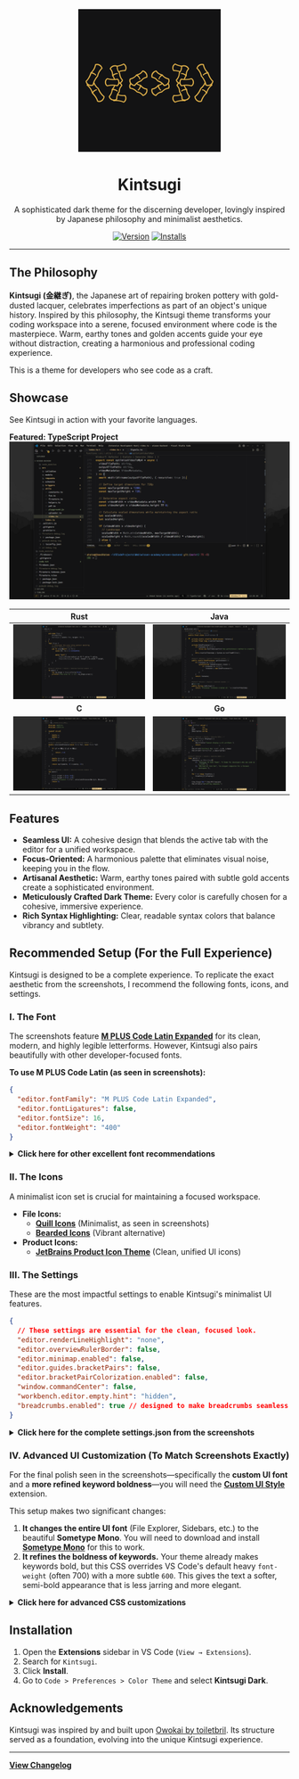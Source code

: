 <div align="center">
  <img src="./assets/icon-large.png" width="256" alt="Kintsugi Icon">
  <h1>Kintsugi</h1>
  <p>A sophisticated dark theme for the discerning developer, lovingly inspired by Japanese philosophy and minimalist aesthetics.</p>
</div>

<div align="center">

[![Version](https://img.shields.io/visual-studio-marketplace/v/ahmedhatem.kintsugi?style=for-the-badge&label=Version&color=AF8333)](https://marketplace.visualstudio.com/items?itemName=ahmedhatem.kintsugi)
[![Installs](https://img.shields.io/visual-studio-marketplace/i/ahmedhatem.kintsugi?style=for-the-badge&label=Installs&color=D4A943)](https://marketplace.visualstudio.com/items?itemName=ahmedhatem.kintsugi)

</div>

---

## The Philosophy

**Kintsugi (金継ぎ)**, the Japanese art of repairing broken pottery with gold-dusted lacquer, celebrates imperfections as part of an object's unique history. Inspired by this philosophy, the Kintsugi theme transforms your coding workspace into a serene, focused environment where code is the masterpiece. Warm, earthy tones and golden accents guide your eye without distraction, creating a harmonious and professional coding experience.

This is a theme for developers who see code as a craft.

## Showcase

See Kintsugi in action with your favorite languages.

**Featured: TypeScript Project**
![TypeScript Screenshot](./assets/typescript-project.png)

|                     Rust                      |                     Java                      |
| :-------------------------------------------: | :-------------------------------------------: |
| ![Rust Screenshot](./assets/rust-snippet.png) | ![Java Screenshot](./assets/java-snippet.png) |
|                     **C**                     |                    **Go**                     |
|    ![C Screenshot](./assets/c-snippet.png)    |   ![Go Screenshot](./assets/go-snippet.png)   |

## Features

- **Seamless UI:** A cohesive design that blends the active tab with the editor for a unified workspace.
- **Focus-Oriented:** A harmonious palette that eliminates visual noise, keeping you in the flow.
- **Artisanal Aesthetic:** Warm, earthy tones paired with subtle gold accents create a sophisticated environment.
- **Meticulously Crafted Dark Theme:** Every color is carefully chosen for a cohesive, immersive experience.
- **Rich Syntax Highlighting:** Clear, readable syntax colors that balance vibrancy and subtlety.

## Recommended Setup (For the Full Experience)

Kintsugi is designed to be a complete experience. To replicate the exact aesthetic from the screenshots, I recommend the following fonts, icons, and settings.

### I. The Font

The screenshots feature [**M PLUS Code Latin Expanded**](https://mplusfonts.github.io/) for its clean, modern, and highly legible letterforms. However, Kintsugi also pairs beautifully with other developer-focused fonts.

**To use M PLUS Code Latin (as seen in screenshots):**

```json
{
  "editor.fontFamily": "M PLUS Code Latin Expanded",
  "editor.fontLigatures": false,
  "editor.fontSize": 16,
  "editor.fontWeight": "400"
}
```

<details>
  <summary><strong>Click here for other excellent font recommendations</strong></summary>

- **[Lilex](https://github.com/mishamyrt/Lilex)**: An extended IBM Plex Mono with ligatures.
- **[JetBrains Mono](https://www.jetbrains.com/lp/mono/)**: A popular font designed for developers.
- **[Hack](https://github.com/gaplo917/Ligatured-Hack)**: A versatile monospaced font with optional ligatures.
- **[Fira Code](https://github.com/tonsky/FiraCode)**: A classic choice with extensive ligature support.

</details>

### II. The Icons

A minimalist icon set is crucial for maintaining a focused workspace.

- **File Icons:**
  - [**Quill Icons**](https://marketplace.visualstudio.com/items?itemName=cdonohue.quill-icons) (Minimalist, as seen in screenshots)
  - [**Bearded Icons**](https://marketplace.visualstudio.com/items?itemName=BeardedBear.beardedicons) (Vibrant alternative)
- **Product Icons:**
  - [**JetBrains Product Icon Theme**](https://marketplace.visualstudio.com/items?itemName=fogio.jetbrains-product-icon-theme) (Clean, unified UI icons)

### III. The Settings

These are the most impactful settings to enable Kintsugi's minimalist UI features.

```json
{
  // These settings are essential for the clean, focused look.
  "editor.renderLineHighlight": "none",
  "editor.overviewRulerBorder": false,
  "editor.minimap.enabled": false,
  "editor.guides.bracketPairs": false,
  "editor.bracketPairColorization.enabled": false,
  "window.commandCenter": false,
  "workbench.editor.empty.hint": "hidden",
  "breadcrumbs.enabled": true // designed to make breadcrumbs seamless!
}
```

<details>
  <summary><strong>Click here for the complete settings.json from the screenshots</strong></summary>

```json
{
  "editor.fontWeight": "400",
  "editor.fontSize": 16,
  "editor.fontLigatures": false,
  "editor.fontFamily": "M PLUS Code Latin Expanded",
  "editor.renderLineHighlight": "none",
  "editor.wordWrap": "on",
  "editor.wrappingIndent": "indent",
  "editor.overviewRulerBorder": false,
  "editor.semanticHighlighting.enabled": "configuredByTheme",
  "editor.cursorStyle": "line",
  "editor.cursorSmoothCaretAnimation": "on",
  "editor.cursorBlinking": "solid",
  "editor.accessibilitySupport": "off",
  "editor.inlayHints.enabled": "offUnlessPressed",
  "editor.suggestSelection": "first",
  "editor.bracketPairColorization.enabled": false,
  "editor.guides.bracketPairs": false,
  "editor.smoothScrolling": true,
  "editor.minimap.enabled": false,
  "editor.formatOnPaste": true,
  "editor.formatOnSave": true,
  "editor.tabSize": 4,
  "editor.insertSpaces": true,
  "editor.renderWhitespace": "selection",
  "editor.defaultFormatter": "esbenp.prettier-vscode",
  "editor.lineNumbers": "on",
  "editor.stickyScroll.enabled": false,
  "editor.linkedEditing": true,
  "editor.padding.top": 5,
  "editor.rulers":,
  "window.commandCenter": false,
  "window.zoomLevel": 1,
  "window.density.editorTabHeight": "compact",
  "workbench.editor.tabSizing": "fit",
  "workbench.editor.showTabs": "multiple",
  "workbench.tree.indent": 20,
  "workbench.layoutControl.enabled": false,
  "workbench.activityBar.location": "top",
  "workbench.iconTheme": "quill-icons",
  "workbench.editor.empty.hint": "hidden",
  "breadcrumbs.enabled": true
}
```

</details>

### IV. Advanced UI Customization (To Match Screenshots Exactly)

For the final polish seen in the screenshots—specifically the **custom UI font** and a **more refined keyword boldness**—you will need the [**Custom UI Style**](https://marketplace.visualstudio.com/items?itemName=subframe7536.custom-ui-style) extension.

This setup makes two significant changes:

1.  **It changes the entire UI font** (File Explorer, Sidebars, etc.) to the beautiful **Sometype Mono**. You will need to download and install [**Sometype Mono**](https://monospacedfont.com/) for this to work.
2.  **It refines the boldness of keywords.** Your theme already makes keywords bold, but this CSS overrides VS Code's default heavy `font-weight` (often 700) with a more subtle `600`. This gives the text a softer, semi-bold appearance that is less jarring and more elegant.

<details>
  <summary><strong>Click here for advanced CSS customizations</strong></summary>

```json
{
  "custom-ui-style.font.sansSerif": "Sometype Mono Semibold",
  "custom-ui-style.stylesheet": {
    ".composite-bar": {
      "width": "100%"
    },
    ".monaco-action-bar .actions-container": {
      "justify-content": "space-between"
    },
    ".mtkb": {
      "font-weight": "600 !important"
    }
  }
}
```

</details>

## Installation

1.  Open the **Extensions** sidebar in VS Code (`View → Extensions`).
2.  Search for `Kintsugi`.
3.  Click **Install**.
4.  Go to `Code > Preferences > Color Theme` and select **Kintsugi Dark**.

## Acknowledgements

Kintsugi was inspired by and built upon [Owokai by toiletbril](https://github.com/toiletbril/Owokai). Its structure served as a foundation, evolving into the unique Kintsugi experience.

---

**[View Changelog](./Changelog.md)**
